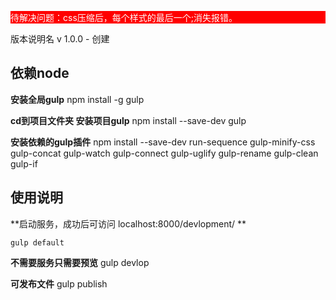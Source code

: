<p style="background:red; color:white;">待解决问题：css压缩后，每个样式的最后一个;消失报错。</p>


版本说明名
v 1.0.0 - 创建

依赖node
-

**安装全局gulp**
    npm install -g gulp


**cd到项目文件夹 安装项目gulp**
    npm install --save-dev gulp


**安装依赖的gulp插件**
    npm install --save-dev run-sequence gulp-minify-css gulp-concat gulp-watch gulp-connect gulp-uglify gulp-rename gulp-clean gulp-if


使用说明
-
**启动服务，成功后可访问 localhost:8000/devlopment/ ** 

    gulp default



**不需要服务只需要预览**
	gulp devlop


**可发布文件**
	gulp publish
